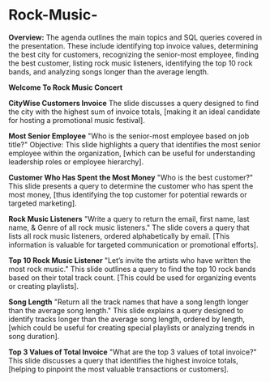# Rock-Music-
**Overview:** The agenda outlines the main topics and SQL queries covered in the presentation. These include identifying top invoice values, determining the best city for customers, recognizing the senior-most employee, finding the best customer, listing rock music listeners, identifying the top 10 rock bands, and analyzing songs longer than the average length.

   ****Welcome To Rock Music Concert****

**CityWise Customers Invoice**
The slide discusses a query designed to find the city with the highest sum of invoice totals, [making it an ideal candidate for hosting a promotional music festival].

**Most Senior Employee**
"Who is the senior-most employee based on job title?"
Objective: This slide highlights a query that identifies the most senior employee within the organization, [which can be useful for understanding leadership roles or employee hierarchy].

**Customer Who Has Spent the Most Money**
"Who is the best customer?"
 This slide presents a query to determine the customer who has spent the most money, [thus identifying the top customer for potential rewards or targeted marketing].
 
**Rock Music Listeners**
"Write a query to return the email, first name, last name, & Genre of all rock music listeners."
The slide covers a query that lists all rock music listeners, ordered alphabetically by email. [This information is valuable for targeted communication or promotional efforts].

**Top 10 Rock Music Listener**
"Let’s invite the artists who have written the most rock music."
This slide outlines a query to find the top 10 rock bands based on their total track count. [This could be used for organizing events or creating playlists].

**Song Length**
"Return all the track names that have a song length longer than the average song length."
This slide explains a query designed to identify tracks longer than the average song length, ordered by length, [which could be useful for creating special playlists or analyzing trends in song duration].

**Top 3 Values of Total Invoice**
"What are the top 3 values of total invoice?"
This slide discusses a query that identifies the highest invoice totals, [helping to pinpoint the most valuable transactions or customers].



